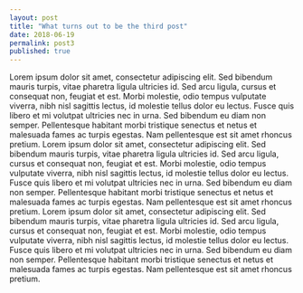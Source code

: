 ```yaml
---
layout: post
title: "What turns out to be the third post"
date: 2018-06-19
permalink: post3
published: true
---
```


Lorem ipsum dolor sit amet, consectetur adipiscing elit. Sed bibendum mauris turpis, vitae pharetra ligula ultricies id. Sed arcu ligula, cursus et consequat non, feugiat et est. Morbi molestie, odio tempus vulputate viverra, nibh nisl sagittis lectus, 
id molestie tellus dolor eu lectus. Fusce quis libero et mi volutpat ultricies nec in urna. Sed bibendum eu diam non semper. Pellentesque habitant morbi tristique senectus et netus et malesuada fames ac turpis egestas. Nam pellentesque est sit amet rhoncus 
pretium.
Lorem ipsum dolor sit amet, consectetur adipiscing elit. Sed bibendum mauris turpis, vitae pharetra ligula ultricies id. Sed arcu ligula, cursus et consequat non, feugiat et est. Morbi molestie, odio tempus vulputate viverra, nibh nisl sagittis lectus, 
id molestie tellus dolor eu lectus. Fusce quis libero et mi volutpat ultricies nec in urna. Sed bibendum eu diam non semper. Pellentesque habitant morbi tristique senectus et netus et malesuada fames ac turpis egestas. Nam pellentesque est sit amet rhoncus 
pretium.
Lorem ipsum dolor sit amet, consectetur adipiscing elit. Sed bibendum mauris turpis, vitae pharetra ligula ultricies id. Sed arcu ligula, cursus et consequat non, feugiat et est. Morbi molestie, odio tempus vulputate viverra, nibh nisl sagittis lectus, 
id molestie tellus dolor eu lectus. Fusce quis libero et mi volutpat ultricies nec in urna. Sed bibendum eu diam non semper. Pellentesque habitant morbi tristique senectus et netus et malesuada fames ac turpis egestas. Nam pellentesque est sit amet rhoncus 
pretium.